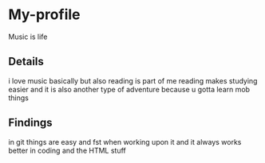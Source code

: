 # My-profile
 Music is life
  
  ## Details
  i love music basically but also reading is part of me
  reading makes studying easier and it is also another type of adventure because u gotta learn mob things

  ## Findings
  in git things are easy and fst when working upon it
  and it always works better in coding and the HTML stuff
  



